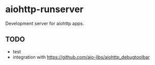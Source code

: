 aiohttp-runserver
=================

Development server for aiohttp apps.

<!-- end description -->

## TODO

* test
* integration with https://github.com/aio-libs/aiohttp_debugtoolbar
